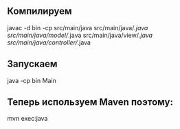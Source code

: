 ## Компилируем
javac -d bin -cp src/main/java src/main/java/*.java src/main/java/model/*.java src/main/java/view/*.java src/main/java/controller/*.java
## Запускаем
java -cp bin Main

## Теперь используем Maven поэтому:
mvn exec:java
